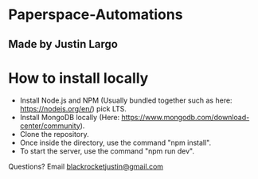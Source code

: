 # Paperspace-Automations
## Made by Justin Largo

# How to install locally
* Install Node.js and NPM (Usually bundled together such as here: https://nodejs.org/en/) pick LTS.
* Install MongoDB locally (Here: https://www.mongodb.com/download-center/community).
* Clone the repository.
* Once inside the directory, use the command "npm install".
* To start the server, use the command "npm run dev".

Questions? Email blackrocketjustin@gmail.com
